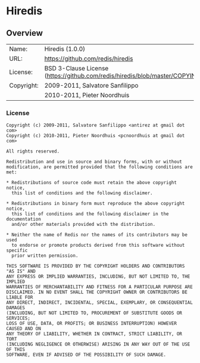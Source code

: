# Hiredis


## Overview

|   |   |
|---|---|
| Name:       | Hiredis (1.0.0)
| URL:        | https://github.com/redis/hiredis
| License:    | BSD 3-Clause License (https://github.com/redis/hiredis/blob/master/COPYING)
| Copyright:  | 2009-2011, Salvatore Sanfilippo <antirez at gmail dot com>
|             | 2010-2011, Pieter Noordhuis <pcnoordhuis at gmail dot com>


### License

```text
Copyright (c) 2009-2011, Salvatore Sanfilippo <antirez at gmail dot com>
Copyright (c) 2010-2011, Pieter Noordhuis <pcnoordhuis at gmail dot com>

All rights reserved.

Redistribution and use in source and binary forms, with or without
modification, are permitted provided that the following conditions are met:

* Redistributions of source code must retain the above copyright notice,
  this list of conditions and the following disclaimer.

* Redistributions in binary form must reproduce the above copyright notice,
  this list of conditions and the following disclaimer in the documentation
  and/or other materials provided with the distribution.

* Neither the name of Redis nor the names of its contributors may be used
  to endorse or promote products derived from this software without specific
  prior written permission.

THIS SOFTWARE IS PROVIDED BY THE COPYRIGHT HOLDERS AND CONTRIBUTORS "AS IS" AND
ANY EXPRESS OR IMPLIED WARRANTIES, INCLUDING, BUT NOT LIMITED TO, THE IMPLIED
WARRANTIES OF MERCHANTABILITY AND FITNESS FOR A PARTICULAR PURPOSE ARE
DISCLAIMED. IN NO EVENT SHALL THE COPYRIGHT OWNER OR CONTRIBUTORS BE LIABLE FOR
ANY DIRECT, INDIRECT, INCIDENTAL, SPECIAL, EXEMPLARY, OR CONSEQUENTIAL DAMAGES
(INCLUDING, BUT NOT LIMITED TO, PROCUREMENT OF SUBSTITUTE GOODS OR SERVICES;
LOSS OF USE, DATA, OR PROFITS; OR BUSINESS INTERRUPTION) HOWEVER CAUSED AND ON
ANY THEORY OF LIABILITY, WHETHER IN CONTRACT, STRICT LIABILITY, OR TORT
(INCLUDING NEGLIGENCE OR OTHERWISE) ARISING IN ANY WAY OUT OF THE USE OF THIS
SOFTWARE, EVEN IF ADVISED OF THE POSSIBILITY OF SUCH DAMAGE.
```
